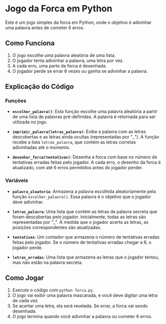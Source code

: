 # Jogo da Forca em Python

Este é um jogo simples da forca em Python, onde o objetivo é adivinhar uma palavra antes de cometer 6 erros.

## Como Funciona

1. O jogo escolhe uma palavra aleatória de uma lista.
2. O jogador tenta adivinhar a palavra, uma letra por vez.
3. A cada erro, uma parte da forca é desenhada.
4. O jogador perde se errar 6 vezes ou ganha se adivinhar a palavra.

## Explicação do Código

### Funções

- **`escolher_palavra()`**:
  Esta função escolhe uma palavra aleatória a partir de uma lista de palavras pré-definidas. A palavra é retornada para ser utilizada no jogo.

- **`imprimir_palavra(letras_palavra)`**:
  Exibe a palavra com as letras descobertas e as letras ainda ocultas (representadas por "_"). A função recebe a lista `letras_palavra`, que contém as letras corretas adivinhadas até o momento.

- **`desenhar_forca(tentativas)`**:
  Desenha a forca com base no número de tentativas erradas feitas pelo jogador. A cada erro, o desenho da forca é atualizado, com até 6 erros permitidos antes do jogador perder.

### Variáveis

- **`palavra_aleatoria`**:
  Armazena a palavra escolhida aleatoriamente pela função `escolher_palavra()`. Essa palavra é o objetivo que o jogador deve adivinhar.

- **`letras_palavra`**:
  Uma lista que contém as letras da palavra secreta que foram descobertas pelo jogador. Inicialmente, todas as letras são representadas por "_". À medida que o jogador acerta as letras, as posições correspondentes são atualizadas.

- **`tentativas`**:
  Um contador que armazena o número de tentativas erradas feitas pelo jogador. Se o número de tentativas erradas chegar a 6, o jogador perde.

- **`letras_erradas`**:
  Uma lista que armazena as letras que o jogador tentou, mas não estão na palavra secreta.

## Como Jogar

1. Execute o código com `python forca.py`.
2. O jogo vai exibir uma palavra mascarada, e você deve digitar uma letra de cada vez.
3. Se acertar uma letra, ela será revelada. Se errar, a forca vai sendo desenhada.
4. O jogo termina quando você adivinhar a palavra ou cometer 6 erros.

